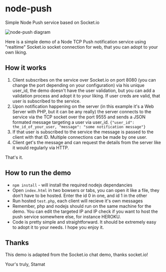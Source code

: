 # node-push
Simple Node Push service based on Socket.io

![node-push diagram](https://i.imgur.com/umZBLKy.png "node-push diagram")

Here is a simple demo of a Node TCP Push notification service using "realtime" Socket.io socket connection for web, that you can adopt to your own liking. 

## How it works

1. Client subscribes on the service over Socket.io on port 8080 (you can change the port depending on your configuration) via his unique user_id, the demo doesn't have the user validation, but you can add a validation process and adopt it to your liking. If user creds are valid, that user is subscribed to the service.
2. Upon notification happening on the server (in this example it's a Web Server with PHP, but it can be any really) the server connects to the service via the TCP socket over the port 9555 and sends a JSON formated message targeting a user via user_id.
`{"user_id": the_id_of_your_user, "message": "some notification message"}`
3. If that user is subscribed to the service the message is passed to the client with that ID. Multiple connections can be made by one user.
4. Client get's the message and can request the details from the server like it would regularly via HTTP.

That's it.
 
## How to run the demo

* `npm install` -  will install the required nodejs dependancies
* Open `index.html` in two bowsers or tabs, you can open it like a file, they don't have to be hosted. Enter the id 0 in one, and id 1 in the other
* Run hosted `test.php`, each client will recieve it's own messages
* Remember, php and nodejs should run on the same machine for the demo. You can edit the targeted IP and IP check if you want to host the push service somewhere else, for instance HEROKU.
* Code is pretty simple and straightforward. It should be extremely easy to adopt it to your needs. I hope you enjoy it.

## Thanks

This demo is adapted from the Socket.io chat demo, thanks socket.io!

Your's truly,
Stamat
